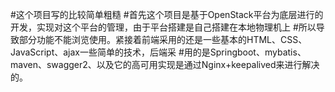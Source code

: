 #这个项目写的比较简单粗糙
#首先这个项目是基于OpenStack平台为底层进行的开发，实现对这个平台的管理，由于平台搭建是自己搭建在本地物理机上
#所以导致部分功能不能浏览使用。紧接着前端采用的还是一些基本的HTML、CSS、JavaScript、ajax一些简单的技术，后端采
#用的是Springboot、mybatis、maven、swagger2、以及它的高可用实现是通过Nginx+keepalived来进行解决的。
